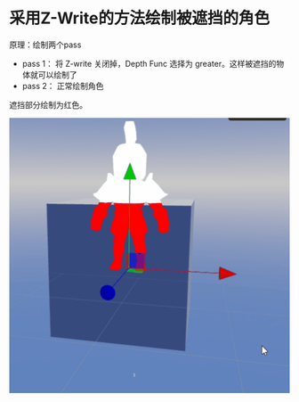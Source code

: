 # 采用Z-Write的方法绘制被遮挡的角色

原理：绘制两个pass

- pass 1： 将 Z-write 关闭掉，Depth Func 选择为 greater。这样被遮挡的物体就可以绘制了
- pass 2： 正常绘制角色

遮挡部分绘制为红色。

![](snapshot/01.gif)
